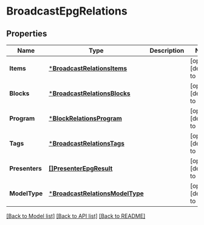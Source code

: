 # BroadcastEpgRelations

## Properties
Name | Type | Description | Notes
------------ | ------------- | ------------- | -------------
**Items** | [***BroadcastRelationsItems**](BroadcastRelations_items.md) |  | [optional] [default to null]
**Blocks** | [***BroadcastRelationsBlocks**](BroadcastRelations_blocks.md) |  | [optional] [default to null]
**Program** | [***BlockRelationsProgram**](BlockRelations_program.md) |  | [optional] [default to null]
**Tags** | [***BroadcastRelationsTags**](BroadcastRelations_tags.md) |  | [optional] [default to null]
**Presenters** | [**[]PresenterEpgResult**](PresenterEPGResult.md) |  | [optional] [default to null]
**ModelType** | [***BroadcastRelationsModelType**](BroadcastRelations_model_type.md) |  | [optional] [default to null]

[[Back to Model list]](../README.md#documentation-for-models) [[Back to API list]](../README.md#documentation-for-api-endpoints) [[Back to README]](../README.md)


